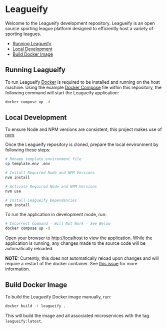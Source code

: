 # Leagueify

Welcome to the Leagueify development repository. Leagueify is an open source sporting league platform designed to efficiently host a variety of sporting leagues.

- [Running Leagueify](#running-leagueify)
- [Local Development](#local-development)
- [Build Docker Image](#build-docker-image)

## Running Leagueify

To run Leagueify [Docker](https://www.docker.com/) is required to be installed and running on the host machine. Using the example [Docker Compose](docker-compose.yml) file within this repository, the following command will start the Leagueify application:

```bash
docker compose up -d
```

## Local Development

To ensure Node and NPM versions are consistent, this project makes use of [nvm](https://github.com/nvm-sh/nvm).

Once the Leagueify repository is cloned, prepare the local environment by following these steps:

```bash
# Rename template environment file
cp template.env .env

# Install Required Node and NPM Versions
nvm install

# Activate Required Node and NPM Versions
nvm use

# Install Leagueify Dependencies
npm install
```

To run the application in development mode, run:

```bash
# Incorrect Command - Will Not Work - See Below
docker compose up -d
```

Open your browser to [http://localhost](http://localhost) to view the application. While the application is running, any changes made to the source code will be automatically reloaded.

**NOTE:** Currently, this does not automatically reload upon changes and will require a restart of the docker container. See [this issue](https://github.com/Leagueify/leagueify/issues/171) for more information.

## Build Docker Image

To build the Leagueify Docker image manually, run:

```bash
docker build -t leagueify .
```

This will build the image and all associated microservices with the tag `leagueify:latest`.

